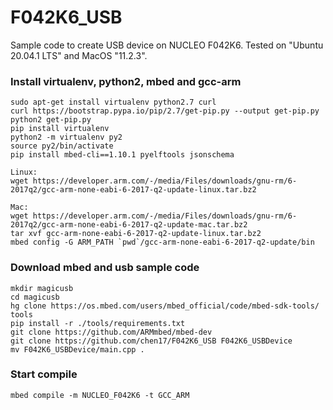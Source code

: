 # F042K6_USB
Sample code to create USB device on NUCLEO F042K6. Tested on "Ubuntu 20.04.1 LTS" and MacOS "11.2.3".

### Install virtualenv, python2, mbed and gcc-arm
```
sudo apt-get install virtualenv python2.7 curl
curl https://bootstrap.pypa.io/pip/2.7/get-pip.py --output get-pip.py
python2 get-pip.py
pip install virtualenv
python2 -m virtualenv py2
source py2/bin/activate
pip install mbed-cli==1.10.1 pyelftools jsonschema

Linux:
wget https://developer.arm.com/-/media/Files/downloads/gnu-rm/6-2017q2/gcc-arm-none-eabi-6-2017-q2-update-linux.tar.bz2

Mac:
wget https://developer.arm.com/-/media/Files/downloads/gnu-rm/6-2017q2/gcc-arm-none-eabi-6-2017-q2-update-mac.tar.bz2
tar xvf gcc-arm-none-eabi-6-2017-q2-update-linux.tar.bz2
mbed config -G ARM_PATH `pwd`/gcc-arm-none-eabi-6-2017-q2-update/bin
```

### Download mbed and usb sample code
```
mkdir magicusb
cd magicusb
hg clone https://os.mbed.com/users/mbed_official/code/mbed-sdk-tools/ tools
pip install -r ./tools/requirements.txt
git clone https://github.com/ARMmbed/mbed-dev
git clone https://github.com/chen17/F042K6_USB F042K6_USBDevice
mv F042K6_USBDevice/main.cpp .
```

### Start compile
```
mbed compile -m NUCLEO_F042K6 -t GCC_ARM
```

